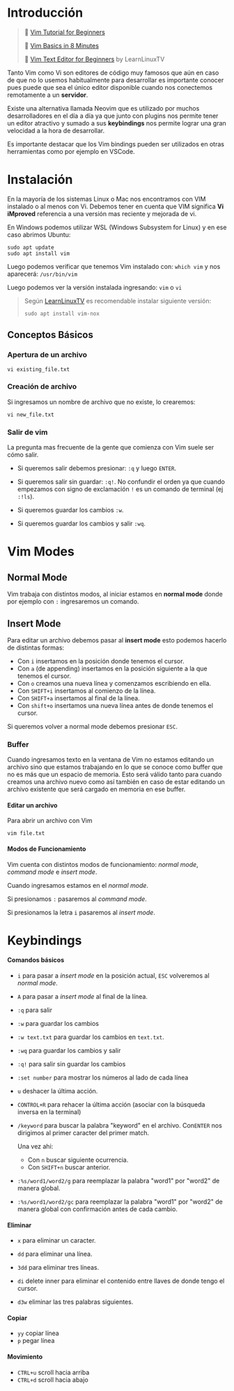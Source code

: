 # Introducción

> :link: [Vim Tutorial for Beginners](https://youtu.be/RZ4p-saaQkc)
>
> :link: [Vim Basics in 8 Minutes](https://youtu.be/ggSyF1SVFr4)
>
> :link: [Vim Text Editor for Beginners](https://www.youtube.com/playlist?list=PLT98CRl2KxKHy4A5N70jMRYAROzzC2a6x) by LearnLinuxTV

Tanto Vim como Vi son editores de código muy famosos que aún en caso de que no lo usemos habitualmente para desarrollar es importante conocer pues puede que sea el único editor disponible cuando nos conectemos remotamente a un **servidor**.

Existe una alternativa llamada Neovim que es utilizado por muchos desarrolladores en el día a día ya que junto con plugins nos permite tener un editor atractivo y sumado a sus **keybindings** nos permite lograr una gran velocidad a la hora de desarrollar. 

Es importante destacar que los Vim bindings pueden ser utilizados en otras herramientas como por ejemplo en VSCode.

 

# Instalación

En la mayoría de los sistemas Linux o Mac nos encontramos con VIM instalado o al menos con Vi. Debemos tener en cuenta que VIM significa  **Vi iMproved** referencia a una versión mas reciente y mejorada de vi.

En Windows podemos utilizar WSL (Windows Subsystem for Linux) y en ese caso abrimos Ubuntu:

```
sudo apt update
sudo apt install vim
```

Luego podemos verificar que tenemos Vim instalado con: `which vim` y nos aparecerá: `/usr/bin/vim`

Luego podemos ver la versión instalada ingresando: `vim` o `vi`



> Según [LearnLinuxTV](https://www.learnlinux.tv/) es recomendable instalar siguiente versión:
>
> ```
> sudo apt install vim-nox
> ```



## Conceptos Básicos

### Apertura de un archivo

```
vi existing_file.txt
```

### Creación de archivo

Si ingresamos un nombre de archivo que no existe, lo crearemos:

```
vi new_file.txt
```

### Salir de vim

La pregunta mas frecuente de la gente que comienza con Vim suele ser cómo salir. 

* Si queremos salir debemos presionar: `:q` y luego `ENTER`. 

* Si queremos salir sin guardar: `:q!`. No confundir el orden ya que cuando empezamos con signo de exclamación `!` es un comando de terminal (ej `:!ls`).
* Si queremos guardar los cambios `:w`.

* Si queremos guardar los cambios y salir `:wq`.



# Vim Modes

## Normal Mode

Vim trabaja con distintos modos, al iniciar estamos en **normal mode** donde por ejemplo con `:` ingresaremos un comando.



## Insert Mode

Para editar un archivo debemos pasar al **insert mode** esto podemos hacerlo de distintas formas:

*  Con `i` insertamos en la posición donde tenemos el cursor.
* Con  `a` (de appending) insertamos en la posición siguiente a la que tenemos el cursor.
* Con  `o` creamos una nueva línea y comenzamos escribiendo en ella.
* Con  `SHIFT+i` insertamos al comienzo de la línea.
* Con `SHIFT+a` insertamos al final de la línea.
* Con `shift+o` insertamos una nueva línea antes de donde tenemos el cursor.



Si queremos volver a normal mode debemos presionar `ESC`.



### Buffer

Cuando ingresamos texto en la ventana de Vim no estamos editando un archivo sino que estamos trabajando en lo que se conoce como buffer que no es más que un espacio de memoria. Esto será válido tanto para cuando creamos una archivo nuevo como así también en caso de estar editando un archivo existente que será cargado en memoria en ese buffer.



#### Editar un archivo

Para abrir un archivo con Vim 

```
vim file.txt
```



#### Modos de Funcionamiento

Vim cuenta con distintos modos de funcionamiento: *normal mode*, *command mode* e *insert mode*.

Cuando ingresamos estamos en el *normal mode*. 

Si presionamos `:` pasaremos al *command mode*.

Si  presionamos la letra `i` pasaremos al *insert mode*.



# Keybindings

#### Comandos básicos

* `i` para pasar a *insert mode* en la posición actual, `ESC` volveremos al *normal mode*.

* `A` para pasar a *insert mode* al final de la línea.

* `:q` para salir

* `:w` para guardar los cambios

* `:w text.txt` para guardar los cambios en `text.txt`.

* `:wq` para guardar los cambios y salir

* `:q!` para salir sin guardar los cambios

* `:set number` para mostrar los números al lado de cada línea

* `u` deshacer la última acción.

* `CONTROL+R` para rehacer la última acción (asociar con la búsqueda inversa en la terminal)

* `/keyword` para buscar la palabra "keyword" en el archivo. Con`ENTER` nos dirigimos al primer caracter del primer match. 

  Una vez ahi:

  * Con `n` buscar siguiente ocurrencia.
  * Con `SHIFT+n` buscar anterior.

* `:%s/word1/word2/g` para reemplazar la palabra "word1" por "word2" de manera global.

* `:%s/word1/word2/gc` para reemplazar la palabra "word1" por "word2" de manera global con confirmación antes de cada cambio.



#### Eliminar

* `x` para eliminar un caracter.

* `dd` para eliminar una línea.

* `3dd` para eliminar tres líneas.

* `di` delete inner para eliminar el contenido entre llaves de donde tengo el cursor.

* `d3w` eliminar las tres palabras siguientes.

  



#### Copiar

* `yy` copiar línea
* `p` pegar línea



#### Movimiento

* `CTRL+u` scroll hacia arriba
* `CTRL+d` scroll hacia abajo